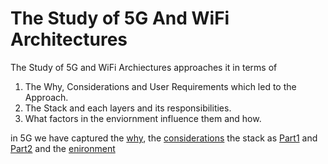 # The Study of 5G And WiFi Architectures
The Study of 5G and WiFi Archiectures approaches it in terms of  
1. The Why, Considerations and User Requirements which led to the Approach.
2. The Stack and each layers and its responsibilities.
3. What factors in the enviornment influence them and how.

in 5G we have captured the [why](https://github.com/Abh4git/5GAndWiFiArchitectures/blob/main/5GArchitecture-TheWhy.md), the [considerations](https://github.com/Abh4git/5GAndWiFiArchitectures/blob/main/5GArchitecture-Considerations.md) the stack as [Part1](https://github.com/Abh4git/5GAndWiFiArchitectures/blob/main/5GArchitecture-TheStack-Part1.md) and [Part2](https://github.com/Abh4git/5GAndWiFiArchitectures/blob/main/5GArchitecture-TheStack-Part2.md) and the [enironment](https://github.com/Abh4git/5GAndWiFiArchitectures/blob/main/5GArchitecture-Envronment.md)
